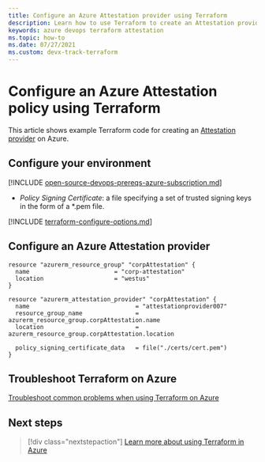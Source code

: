 ```yaml
---
title: Configure an Azure Attestation provider using Terraform
description: Learn how to use Terraform to create an Attestation provider on Azure.
keywords: azure devops terraform attestation
ms.topic: how-to
ms.date: 07/27/2021
ms.custom: devx-track-terraform
---
```


# Configure an Azure Attestation policy using Terraform

This article shows example Terraform code for creating an [Attestation provider](/azure/attestation/overview) on Azure.

## Configure your environment

[!INCLUDE [open-source-devops-prereqs-azure-subscription.md](../includes/open-source-devops-prereqs-azure-subscription.md)]
- *Policy Signing Certificate*: a file specifying a set of trusted signing keys in the form of a *.pem file.

[!INCLUDE [terraform-configure-options.md](includes/terraform-configure-options.md)]

## Configure an Azure Attestation provider

```hcl
resource "azurerm_resource_group" "corpAttestation" {
  name                        = "corp-attestation"
  location                    = "westus"
}

resource "azurerm_attestation_provider" "corpAttestation" {
  name                              = "attestationprovider007"
  resource_group_name               = azurerm_resource_group.corpAttestation.name
  location                          = azurerm_resource_group.corpAttestation.location

  policy_signing_certificate_data   = file("./certs/cert.pem")
}
```

## Troubleshoot Terraform on Azure

[Troubleshoot common problems when using Terraform on Azure](troubleshoot.md)

## Next steps

> [!div class="nextstepaction"] 
> [Learn more about using Terraform in Azure](/azure/terraform)